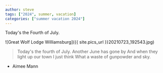 ```yaml
---
author: steve
tags: ["2024", summer, vacation]
categories: ["summer vacation 2024"]
---
```

Today's the Fourth of July.  


![Great Wolf Lodge Williamsburg]({{ site.pics_url }}20210723_192543.jpg)

>Today's the fourth of July.
>Another June has gone by
>And when they light up our town I just think
>What a waste of gunpowder and sky.  

- Aimee Mann
